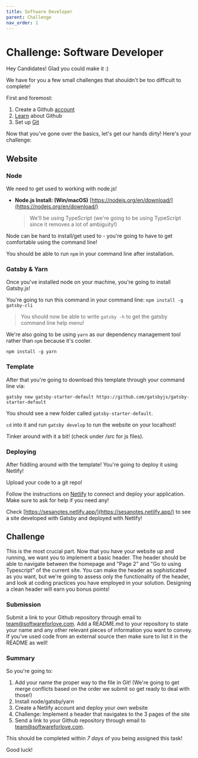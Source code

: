 ```yaml
---
title: Software Developer
parent: Challenge
nav_order: 1
---
```


# Challenge: Software Developer

Hey Candidates! Glad you could make it :)

We have for you a few small challenges that shouldn't be too difficult to complete!

First and foremost:

1. Create a Github [account](https://docs.github.com/en/github/getting-started-with-github/signing-up-for-a-new-github-account)
2. [Learn](https://docs.github.com/en/github/getting-started-with-github/git-and-github-learning-resources) about Github
3. Set up [Git](https://docs.github.com/en/github/getting-started-with-github/set-up-git)

Now that you've gone over the basics, let's get our hands dirty! Here's your challenge:

## Website

### Node

We need to get used to working with node.js!

-   **Node.js Install: (Win/macOS)** [https://nodejs.org/en/download/](https://nodejs.org/en/download/)
    > We'll be using TypeScript (we're going to be using TypeScript since it removes a lot of ambiguity!)

Node can be hard to install/get used to - you're going to have to get comfortable using the command line!

You should be able to run `npm` in your command line after installation.

### Gatsby & Yarn

Once you've installed node on your machine, you're going to install Gatsby.js!

You're going to run this command in your command line: `npm install -g gatsby-cli`

> You should now be able to write `gatsby -h` to get the gatsby command line help menu!

We're also going to be using `yarn` as our dependency management tool rather than `npm` because it's cooler.

`npm install -g yarn`

### Template

After that you're going to download this template through your command line via:

`gatsby new gatsby-starter-default https://github.com/gatsbyjs/gatsby-starter-default`

You should see a new folder called `gatsby-starter-default`.

`cd` into it and run `gatsby develop` to run the website on your localhost!

Tinker around with it a bit! (check under /src for js files).

### Deploying

After fiddling around with the template! You're going to deploy it using Netlify!

Upload your code to a git repo!

Follow the instructions on [Netlify](https://www.netlify.com/blog/2016/09/29/a-step-by-step-guide-deploying-on-netlify/) to connect and deploy your application. Make sure to ask for help if you need any!

Check [https://sesanotes.netlify.app/](https://sesanotes.netlify.app/) to see a site developed with Gatsby and deployed with Netlify!

## Challenge

This is the most crucial part. Now that you have your website up and running, we want you to implement a basic header. The header should be able to navigate between the homepage and "Page 2" and "Go to using Typescript" of the current site. You can make the header as sophisticated as you want, but we're going to assess only the functionality of the header, and look at coding practices you have employed in your solution. Designing a clean header will earn you bonus points!

### Submission

Submit a link to your Github repository through email to [team@softwareforlove.com](team@softwareforlove.com). Add a README.md to your repository to state your name and any other relevant pieces of information you want to convey. If you've used code from an external source then make sure to list it in the README as well!

### Summary

So you're going to:

1. Add your name the proper way to the file in Git! (We're going to get merge conflicts based on the order we submit so get ready to deal with those!)
2. Install node/gatsby/yarn
3. Create a Netlify account and deploy your own website
4. Challenge: Implement a header that navigates to the 3 pages of the site
5. Send a link to your Github repository through email to [team@softwareforlove.com](team@softwareforlove.com).

This should be completed within _7 days_ of you being assigned this task!

Good luck!
